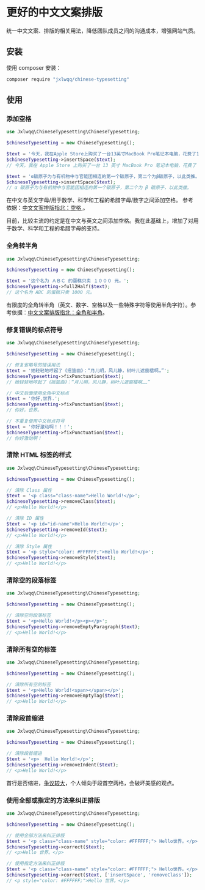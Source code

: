 # 更好的中文文案排版
 
统一中文文案、排版的相关用法，降低团队成员之间的沟通成本，增强网站气质。

## 安装
使用 composer 安装：
```bash
composer require "jxlwqq/chinese-typesetting"
```

## 使用

### 添加空格

```php
use Jxlwqq\ChineseTypesetting\ChineseTypesetting;

$chineseTypesetting = new ChineseTypesetting();

$text = '今天，我在Apple Store上购买了一台13英寸MacBook Pro笔记本电脑，花费了14188元。';
$chineseTypesetting->insertSpace($text);
// 今天，我在 Apple Store 上购买了一台 13 英寸 MacBook Pro 笔记本电脑，花费了 14188 元。。

$text = 'α碳原子为与有机物中与官能团相连的第一个碳原子，第二个为β碳原子，以此类推。';
$chineseTypesetting->insertSpace($text);
// α 碳原子为与有机物中与官能团相连的第一个碳原子，第二个为 β 碳原子，以此类推。
```

在中文与英文字母/用于数学、科学和工程的希腊字母/数字之间添加空格。 参考依据：[中文文案排版指北：空格
](https://github.com/mzlogin/chinese-copywriting-guidelines#空格)。

目前，比较主流的约定是在中文与英文之间添加空格。我在此基础上，增加了对用于数学、科学和工程的希腊字母的支持。

### 全角转半角
```php
use Jxlwqq\ChineseTypesetting\ChineseTypesetting;

$chineseTypesetting = new ChineseTypesetting();

$text = '这个名为 ＡＢＣ 的蛋糕只卖 １０００ 元。';
$chineseTypesetting->full2Half($text);
// 这个名为 ABC 的蛋糕只卖 1000 元。
```
有限度的全角转半角（英文、数字、空格以及一些特殊字符等使用半角字符）。参考依据：[中文文案排版指北：全角和半角](https://github.com/mzlogin/chinese-copywriting-guidelines#全角和半角)。


### 修复错误的标点符号
```php
use Jxlwqq\ChineseTypesetting\ChineseTypesetting;

$chineseTypesetting = new ChineseTypesetting();

// 修复省略号的错误用法
$text = '她轻轻地哼起了《摇篮曲》：“月儿明，风儿静，树叶儿遮窗櫺啊…”';
$chineseTypesetting->fixPunctuation($text);
// 她轻轻地哼起了《摇篮曲》：“月儿明，风儿静，树叶儿遮窗櫺啊……”

// 中文后面使用全角中文标点
$text = '你好,世界.';
$chineseTypesetting->fixPunctuation($text);
// 你好，世界。

// 不重复使用中文标点符号
$text = '你好激动啊！！！';
$chineseTypesetting->fixPunctuation($text);
// 你好激动啊！
```

### 清除 HTML 标签的样式
```php
use Jxlwqq\ChineseTypesetting\ChineseTypesetting;

$chineseTypesetting = new ChineseTypesetting();

// 清除 Class 属性
$text = '<p class="class-name">Hello World!</p>';
$chineseTypesetting->removeClass($text);
// <p>Hello World!</p>

// 清除 ID 属性
$text = '<p id="id-name">Hello World!</p>';
$chineseTypesetting->removeId($text);
// <p>Hello World!</p>

// 清除 Style 属性
$text = '<p style="color: #FFFFFF;">Hello World!</p>';
$chineseTypesetting->removeStyle($text);
// <p>Hello World!</p>
```

### 清除空的段落标签
```php
use Jxlwqq\ChineseTypesetting\ChineseTypesetting;

$chineseTypesetting = new ChineseTypesetting();

// 清除空的段落标签
$text = '<p>Hello World!</p><p></p>';
$chineseTypesetting->removeEmptyParagraph($text);
// <p>Hello World!</p>
```

### 清除所有空的标签
```php
use Jxlwqq\ChineseTypesetting\ChineseTypesetting;

$chineseTypesetting = new ChineseTypesetting();

// 清除所有空的标签
$text = '<p>Hello World!<span></span></p>';
$chineseTypesetting->removeEmptyTag($text);
// <p>Hello World!</p>
```

### 清除段首缩进
```php
use Jxlwqq\ChineseTypesetting\ChineseTypesetting;

$chineseTypesetting = new ChineseTypesetting();

// 清除段首缩进
$text = '<p>  Hello World!</p>';
$chineseTypesetting->removeIndent($text);
// <p>Hello World!</p>
```

首行是否缩进，[争议较大](https://zh.wikipedia.org/wiki/Wikipedia:投票/段落空兩格)，个人倾向于段首空两格，会破坏美感的观点。

### 使用全部或指定的方法来纠正排版
```php
use Jxlwqq\ChineseTypesetting\ChineseTypesetting;

$chineseTypesetting = new ChineseTypesetting();

// 使用全部方法来纠正排版
$text = '<p class="class-name" style="color: #FFFFFF;"> Hello世界。</p>';
$chineseTypesetting->correct($text);
// <p>Hello 世界。</p>

// 使用指定方法来纠正排版
$text = '<p class="class-name" style="color: #FFFFFF;"> Hello世界。</p>';
$chineseTypesetting->correct($text, ['insertSpace', 'removeClass']);
// <p style="color: #FFFFFF;">Hello 世界。</p>
```